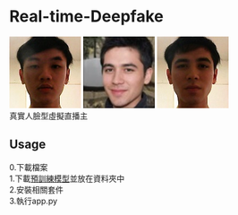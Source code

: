 # Real-time-Deepfake
![src](https://github.com/rex0988476/Real-time-Deepfake/blob/main/README/src.jpg)
![tar](https://github.com/rex0988476/Real-time-Deepfake/blob/main/README/tar.jpg)
![img](https://github.com/rex0988476/Real-time-Deepfake/blob/main/README/img.jpg)  
真實人臉型虛擬直播主

## Usage
0.下載檔案  
1.下載[預訓練模型](https://drive.google.com/file/d/1OcmojzC71WVLat26SL6aX0q0j-lOB86L/view?usp=sharing)並放在資料夾中  
2.安裝相關套件  
3.執行app.py  
